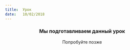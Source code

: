 ```yaml
---
title:  Урок
date:   10/02/2018
---
```


### <center>Мы подготавливаем данный урок</center>
<center>Попробуйте позже</center>